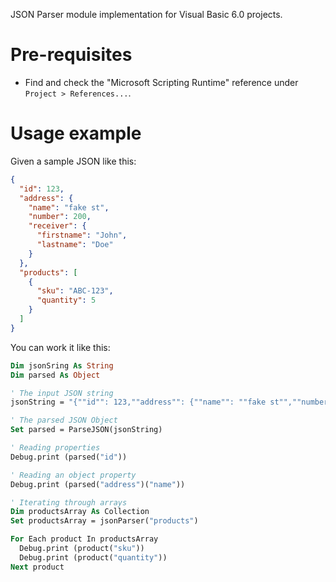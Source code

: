 JSON Parser module implementation for Visual Basic 6.0 projects.

# Pre-requisites
- Find and check the "Microsoft Scripting Runtime" reference under `Project > References...`.

# Usage example
Given a sample JSON like this:
```json
{
  "id": 123,
  "address": {
    "name": "fake st",
    "number": 200,
    "receiver": {
      "firstname": "John",
      "lastname": "Doe"
    }
  },
  "products": [
    {
      "sku": "ABC-123",
      "quantity": 5
    }
  ]
}
```

You can work it like this:
```vb
Dim jsonSring As String
Dim parsed As Object

' The input JSON string
jsonString = "{""id"": 123,""address"": {""name"": ""fake st"",""number"": 200,""receiver"": {""firstname"": ""John"",""lastname"": ""Doe""}},""products"": [{""sku"": ""ABC-123"",""quantity"": 5}]}"

' The parsed JSON Object
Set parsed = ParseJSON(jsonString)

' Reading properties
Debug.print (parsed("id"))

' Reading an object property
Debug.print (parsed("address")("name"))

' Iterating through arrays
Dim productsArray As Collection
Set productsArray = jsonParser("products")

For Each product In productsArray
  Debug.print (product("sku"))
  Debug.print (product("quantity"))
Next product
```